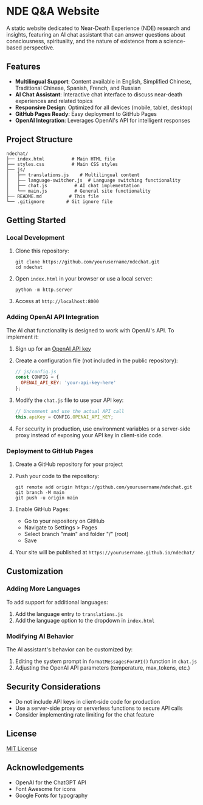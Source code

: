# NDE Q&A Website

A static website dedicated to Near-Death Experience (NDE) research and insights, featuring an AI chat assistant that can answer questions about consciousness, spirituality, and the nature of existence from a science-based perspective.

## Features

- **Multilingual Support**: Content available in English, Simplified Chinese, Traditional Chinese, Spanish, French, and Russian
- **AI Chat Assistant**: Interactive chat interface to discuss near-death experiences and related topics
- **Responsive Design**: Optimized for all devices (mobile, tablet, desktop)
- **GitHub Pages Ready**: Easy deployment to GitHub Pages
- **OpenAI Integration**: Leverages OpenAI's API for intelligent responses

## Project Structure

```
ndechat/
├── index.html          # Main HTML file
├── styles.css          # Main CSS styles
├── js/
│   ├── translations.js    # Multilingual content
│   ├── language-switcher.js  # Language switching functionality
│   ├── chat.js          # AI chat implementation
│   └── main.js          # General site functionality
├── README.md          # This file
└── .gitignore        # Git ignore file
```

## Getting Started

### Local Development

1. Clone this repository:
   ```
   git clone https://github.com/yourusername/ndechat.git
   cd ndechat
   ```

2. Open `index.html` in your browser or use a local server:
   ```
   python -m http.server
   ```

3. Access at `http://localhost:8000`

### Adding OpenAI API Integration

The AI chat functionality is designed to work with OpenAI's API. To implement it:

1. Sign up for an [OpenAI API key](https://platform.openai.com/)

2. Create a configuration file (not included in the public repository):
   ```javascript
   // js/config.js
   const CONFIG = {
     OPENAI_API_KEY: 'your-api-key-here'
   };
   ```

3. Modify the `chat.js` file to use your API key:
   ```javascript
   // Uncomment and use the actual API call
   this.apiKey = CONFIG.OPENAI_API_KEY;
   ```

4. For security in production, use environment variables or a server-side proxy instead of exposing your API key in client-side code.

### Deployment to GitHub Pages

1. Create a GitHub repository for your project

2. Push your code to the repository:
   ```
   git remote add origin https://github.com/yourusername/ndechat.git
   git branch -M main
   git push -u origin main
   ```

3. Enable GitHub Pages:
   - Go to your repository on GitHub
   - Navigate to Settings > Pages
   - Select branch "main" and folder "/" (root)
   - Save

4. Your site will be published at `https://yourusername.github.io/ndechat/`

## Customization

### Adding More Languages

To add support for additional languages:

1. Add the language entry to `translations.js`
2. Add the language option to the dropdown in `index.html`

### Modifying AI Behavior

The AI assistant's behavior can be customized by:

1. Editing the system prompt in `formatMessagesForAPI()` function in `chat.js`
2. Adjusting the OpenAI API parameters (temperature, max_tokens, etc.)

## Security Considerations

- Do not include API keys in client-side code for production
- Use a server-side proxy or serverless functions to secure API calls
- Consider implementing rate limiting for the chat feature

## License

[MIT License](LICENSE)

## Acknowledgements

- OpenAI for the ChatGPT API
- Font Awesome for icons
- Google Fonts for typography 